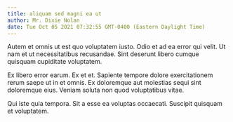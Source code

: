 ```yaml
---
title: aliquam sed magni ea ut
author: Mr. Dixie Nolan
date: Tue Oct 05 2021 07:32:55 GMT-0400 (Eastern Daylight Time)
---
```

Autem et omnis ut est quo voluptatem iusto. Odio et ad ea error qui velit. Ut nam et ut necessitatibus recusandae. Sint deserunt libero cumque quisquam cupiditate voluptatem.

 Ex libero error earum. Ex et et. Sapiente tempore dolore exercitationem rerum saepe ut in et omnis. Ex doloremque aut molestias sequi sint doloremque eius. Veniam soluta non quod voluptatibus vitae.

 Qui iste quia tempora. Sit a esse ea voluptas occaecati. Suscipit quisquam et voluptatem.